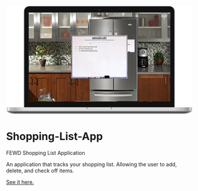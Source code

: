 [![See demo.](shoppinglist.png)](http://caseybennington.github.io/Shopping-List-App)
# Shopping-List-App
FEWD Shopping List Application

An application that tracks your shopping list.
Allowing the user to add, delete, and check off items.

[See it here.](http://caseybennington.github.io/Shopping-List-App/)
